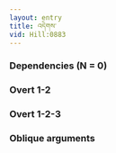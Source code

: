 ```yaml
---
layout: entry
title: འདེགས་
vid: Hill:0883
---
```

### Dependencies (N = 0)


### Overt 1-2


### Overt 1-2-3


### Oblique arguments
